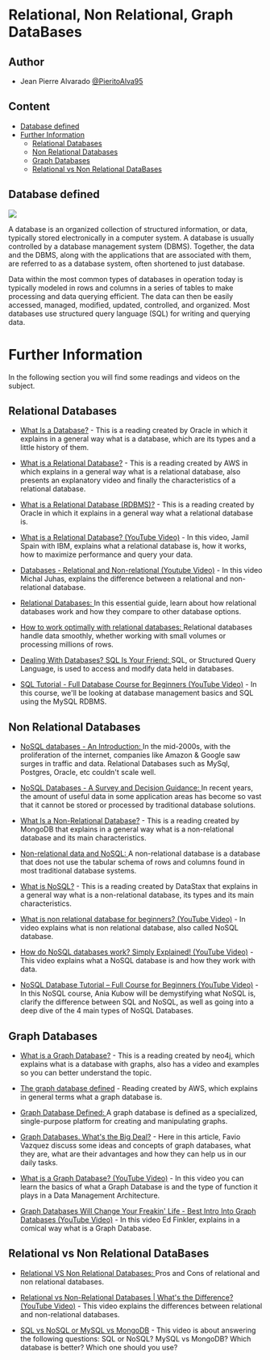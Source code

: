# **Relational, Non Relational, Graph DataBases**

## Author

- Jean Pierre Alvarado [@PieritoAlva95](https://github.com/PieritoAlva95)
## Content

* [Database defined](#database-defined)
* [Further Information](#further-information)
  * [Relational Databases](#relational-databases)
  * [Non Relational Databases](#non-relational-databases)
  * [Graph Databases](#graph-databases)
  * [Relational vs Non Relational DataBases](#relational-vs-non-relational-databases)

## **Database defined**

![](https://miro.medium.com/max/580/1*5AKv5i_omy24uvWcz64NpA.png)

A database is an organized collection of structured information, or data, typically stored electronically in a computer system. A database is usually controlled by a database management system (DBMS). Together, the data and the DBMS, along with the applications that are associated with them, are referred to as a database system, often shortened to just database.

Data within the most common types of databases in operation today is typically modeled in rows and columns in a series of tables to make processing and data querying efficient. The data can then be easily accessed, managed, modified, updated, controlled, and organized. Most databases use structured query language (SQL) for writing and querying data.

# **Further Information**

In the following section you will find some readings and videos on the subject.

## **Relational Databases**

* [What Is a Database?](https://www.oracle.com/database/what-is-database/) - This is a reading created by Oracle in which it explains in a general way what is a database, which are its types and a little history of them.

* [What is a Relational Database?](https://aws.amazon.com/relational-database/?nc1=h_ls) - This is a reading created by AWS in which explains in a general way what is a relational database, also presents an explanatory video and finally the characteristics of a relational database.

* [What is a Relational Database (RDBMS)?](https://www.oracle.com/database/what-is-a-relational-database/) - This is a reading created by Oracle in which it explains in a general way what a relational database is. 

* [What is a Relational Database? (YouTube Video)](https://www.youtube.com/watch?v=OqjJjpjDRLc&ab_channel=IBMTechnology) - In this video, Jamil Spain with IBM, explains what a relational database is, how it works, how to maximize performance and query your data.

* [Databases - Relational and Non-relational (Youtube Video)](https://www.youtube.com/watch?v=qM2jIug6Ct4&ab_channel=MichalJuhas-ITCareer%26TechRecruitmentExpert) - In this video Michal Juhas, explains the difference between a relational and non-relational database.

* [Relational Databases: ](https://www.ibm.com/cloud/learn/relational-databases) In this essential guide, learn about how relational databases work and how they compare to other database options.

* [How to work optimally with relational databases: ](https://medium.com/free-code-camp/how-to-work-optimally-with-relational-databases-627073f82d56) Relational databases handle data smoothly, whether working with small volumes or processing millions of rows.

* [Dealing With Databases? SQL Is Your Friend: ](https://medium.com/sololearn/dealing-with-databases-sql-is-your-friend-5607bbac427) SQL, or Structured Query Language, is used to access and modify data held in databases.

* [SQL Tutorial - Full Database Course for Beginners (YouTube Video)](https://youtu.be/HXV3zeQKqGY) - In this course, we'll be looking at database management basics and SQL using the MySQL RDBMS. 

## **Non Relational Databases**

* [NoSQL databases - An Introduction: ](https://medium.com/analytics-vidhya/no-sql-databases-an-introduction-eb9706fbe3) In the mid-2000s, with the proliferation of the internet, companies like Amazon & Google saw surges in traffic and data. Relational Databases such as MySql, Postgres, Oracle, etc couldn't scale well.

* [NoSQL Databases - A Survey and Decision Guidance: ](https://medium.baqend.com/nosql-databases-a-survey-and-decision-guidance-ea7823a822d) In recent years, the amount of useful data in some application areas has become so vast that it cannot be stored or processed by traditional database solutions.

* [What Is a Non-Relational Database?](https://www.mongodb.com/databases/non-relational) - This is a reading created by MongoDB that explains in a general way what is a non-relational database and its main characteristics.

* [Non-relational data and NoSQL: ](https://docs.microsoft.com/en-us/azure/architecture/data-guide/big-data/non-relational-data) A non-relational database is a database that does not use the tabular schema of rows and columns found in most traditional database systems.

* [What is NoSQL?](https://www.datastax.com/nosql) - This is a reading created by DataStax that explains in a general way what is a non-relational database, its types and its main characteristics.

* [What is non relational database for beginners? (YouTube Video)](https://www.youtube.com/watch?v=JsAbcIWKR_4&ab_channel=Duomly) - In video explains what is non relational database, also called NoSQL database.

* [How do NoSQL databases work? Simply Explained! (YouTube Video)](https://www.youtube.com/watch?v=0buKQHokLK8&ab_channel=SimplyExplained) - This video explains what a NoSQL database is and how they work with data.

* [NoSQL Database Tutorial – Full Course for Beginners (YouTube Video)](https://www.youtube.com/watch?v=xh4gy1lbL2k&ab_channel=freeCodeCamp.org) - In this NoSQL course, Ania Kubow will be demystifying what NoSQL is, clarify the difference between SQL and NoSQL, as well as going into a deep dive of the 4 main types of NoSQL Databases.

## **Graph Databases**

* [What is a Graph Database?](https://neo4j.com/developer/graph-database/) - This is a reading created by neo4j, which explains what is a database with graphs, also has a video and examples so you can better understand the topic.

* [The graph database defined](https://aws.amazon.com/nosql/graph/) - Reading created by AWS, which explains in general terms what a graph database is.

* [Graph Database Defined: ](oracle.com/autonomous-database/what-is-graph-database/) A graph database is defined as a specialized, single-purpose platform for creating and manipulating graphs.

* [Graph Databases. What's the Big Deal?](https://towardsdatascience.com/graph-databases-whats-the-big-deal-ec310b1bc0ed) - Here in this article, Favio Vazquez discuss some ideas and concepts of graph databases, what they are, what are their advantages and how they can help us in our daily tasks.

* [What is a Graph Database? (YouTube Video)](https://youtu.be/dGHSKpx4Xjs) - In this video you can learn the basics of what a Graph Database is and the type of function it plays in a Data Management Architecture. 

* [Graph Databases Will Change Your Freakin' Life - Best Intro Into Graph Databases (YouTube Video)](https://www.youtube.com/watch?v=GekQqFZm7mA&ab_channel=CodingTech) - In this video Ed Finkler, explains in a comical way what is a Graph Database. 

## **Relational vs Non Relational DataBases**

* [Relational VS Non Relational Databases: ](https://towardsdatascience.com/relational-vs-non-relational-databases-f2ac792482e3) Pros and Cons of relational and non relational databases.

* [Relational vs Non-Relational Databases | What's the Difference? (YouTube Video)](https://youtu.be/iUtQN8LMEp0) - This video explains the differences between relational and non-relational databases.

* [SQL vs NoSQL or MySQL vs MongoDB](https://youtu.be/ZS_kXvOeQ5Y) - This video is about answering the following questions: SQL or NoSQL? MySQL vs MongoDB? Which database is better? Which one should you use?